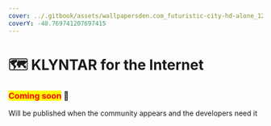 ```yaml
---
cover: ../.gitbook/assets/wallpapersden.com_futuristic-city-hd-alone_1280x720.jpg
coverY: -40.769741207697415
---
```


# 🗺 KLYNTAR for the Internet

### <mark style="color:red;">**Coming soon**</mark> 👻

Will be published when the community appears and the developers need it
